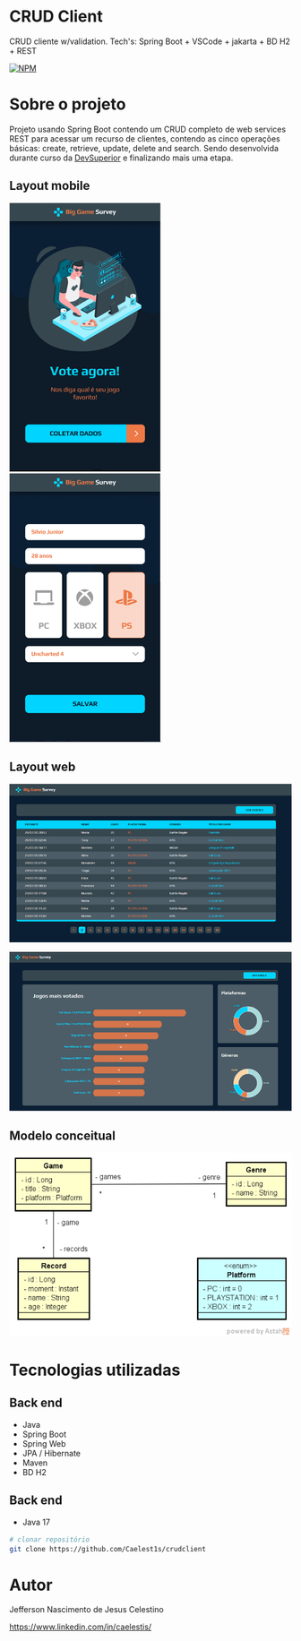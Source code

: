 # CRUD Client
 CRUD cliente w/validation. Tech's: Spring Boot + VSCode + jakarta + BD H2 + REST

[![NPM](https://img.shields.io/npm/l/react)](https://github.com/Caelest1s/crudclient/blob/main/LICENSE)

# Sobre o projeto

Projeto usando Spring Boot contendo um CRUD completo de web services REST para acessar um recurso de clientes, contendo as cinco operações básicas: create, retrieve, update, delete and search.
Sendo desenvolvida durante curso da [DevSuperior](https://devsuperior.club/login) e finalizando mais uma etapa.

## Layout mobile
![Mobile 1](https://github.com/acenelio/assets/raw/main/sds1/mobile1.png) ![Mobile 2](https://github.com/acenelio/assets/raw/main/sds1/mobile2.png)

## Layout web
![Web 1](https://github.com/acenelio/assets/raw/main/sds1/web1.png)

![Web 2](https://github.com/acenelio/assets/raw/main/sds1/web2.png)

## Modelo conceitual
![Modelo Conceitual](https://github.com/acenelio/assets/raw/main/sds1/modelo-conceitual.png)

# Tecnologias utilizadas
## Back end
- Java
- Spring Boot
- Spring Web
- JPA / Hibernate 
- Maven
- BD H2

## Back end
- Java 17

```bash
# clonar repositório
git clone https://github.com/Caelest1s/crudclient
```

# Autor
Jefferson Nascimento de Jesus Celestino

https://www.linkedin.com/in/caelestis/
